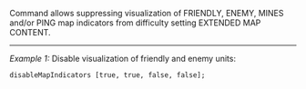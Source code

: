 Command allows suppressing visualization of FRIENDLY, ENEMY, MINES and/or PING map indicators from difficulty setting EXTENDED MAP CONTENT.


---
*Example 1:*
Disable visualization of friendly and enemy units:

```sqf
disableMapIndicators [true, true, false, false];
```